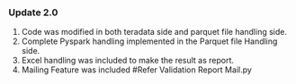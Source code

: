 
### Update 2.0
1. Code was modified in both teradata side and parquet file handling side.
2. Complete Pyspark handling implemented in the Parquet file Handling side.
3. Excel handling was included to make the result as report.
4. Mailing Feature was included 
                                #Refer Validation Report Mail.py
